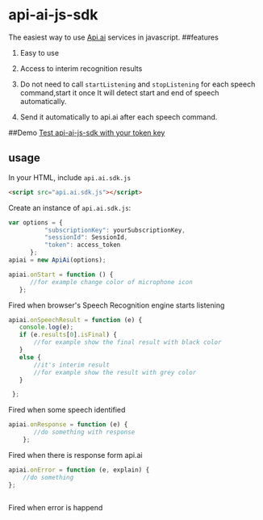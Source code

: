 # api-ai-js-sdk
The easiest way to use [Api.ai](https://api.ai/) services in javascript.
##features
1. Easy to use

2. Access to interim recognition results

3. Do not need to call `startListening` and `stopListening` for each speech command,start it once It will detect start and end of speech automatically.

4. Send it automatically to api.ai after each speech command.


##Demo
[Test api-ai-js-sdk with your token key](https://kazemihabib.github.io/api-ai-js-sdk/)
 
## usage
In your HTML, include `api.ai.sdk.js`
```html
<script src="api.ai.sdk.js"></script>
```


Create an instance of `api.ai.sdk.js`:
```javascript
var options = {
          "subscriptionKey": yourSubscriptionKey,
          "sessionId": SessionId,
          "token": access_token
      };
apiai = new ApiAi(options);
```


 
 ```javascript
apiai.onStart = function () {
       //for example change color of microphone icon
    };
  ```
  Fired when browser's Speech Recognition engine starts listening
  
 ```javascript   
apiai.onSpeechResult = function (e) {
    console.log(e);
    if (e.results[0].isFinal) {
        //for example show the final result with black color
    }
    else {
        //it's interim result 
        //for example show the result with grey color
    }

  };
 ```
 
Fired when some speech identified
```javascript
apiai.onResponse = function (e) {
       //do something with response
    };
 ```
 Fired when there is response form api.ai

 
```javascript
apiai.onError = function (e, explain) {
    //do something
};
    
```
 Fired when error is happend

